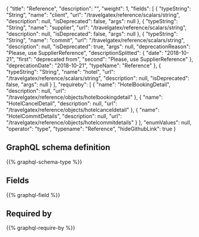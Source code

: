 {
  "title": "Reference",
  "description": "",
  "weight": 1,
  "fields": [
    {
      "typeString": "String",
      "name": "client",
      "url": "/travelgatex/reference/scalars/string",
      "description": null,
      "isDeprecated": false,
      "args": null
    },
    {
      "typeString": "String",
      "name": "supplier",
      "url": "/travelgatex/reference/scalars/string",
      "description": null,
      "isDeprecated": false,
      "args": null
    },
    {
      "typeString": "String",
      "name": "commit",
      "url": "/travelgatex/reference/scalars/string",
      "description": null,
      "isDeprecated": true,
      "args": null,
      "deprecationReason": "Please, use SupplierReference",
      "descriptionSplitted": {
        "date": "2018-10-21",
        "first": "deprecated from",
        "second": "Please, use SupplierReference"
      },
      "deprecationDate": "2018-10-21",
      "typeName": "Reference"
    },
    {
      "typeString": "String",
      "name": "hotel",
      "url": "/travelgatex/reference/scalars/string",
      "description": null,
      "isDeprecated": false,
      "args": null
    }
  ],
  "requireby": [
    {
      "name": "HotelBookingDetail",
      "description": null,
      "url": "/travelgatex/reference/objects/hotelbookingdetail"
    },
    {
      "name": "HotelCancelDetail",
      "description": null,
      "url": "/travelgatex/reference/objects/hotelcanceldetail"
    },
    {
      "name": "HotelCommitDetails",
      "description": null,
      "url": "/travelgatex/reference/objects/hotelcommitdetails"
    }
  ],
  "enumValues": null,
  "operator": "type",
  "typename": "Reference",
  "hideGithubLink": true
}
## GraphQL schema definition

{{% graphql-schema-type %}}

## Fields

{{% graphql-field %}}

## Required by

{{% graphql-require-by %}}
